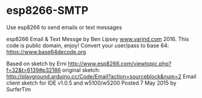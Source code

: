 # esp8266-SMTP
Use esp8266 to send emails or text messages

  esp8266 Email & Text Messge
  by Ben Lipsey www.varind.com 2016. This code is public domain, enjoy!
  Convert your user/pass to base 64:
  https://www.base64decode.org
  
  Based on sketch by Erni
    http://www.esp8266.com/viewtopic.php?f=32&t=6139#p32186
  original sketch:
    http://playground.arduino.cc/Code/Email?action=sourceblock&num=2
    Email client sketch for IDE v1.0.5 and w5100/w5200
    Posted 7 May 2015 by SurferTim
